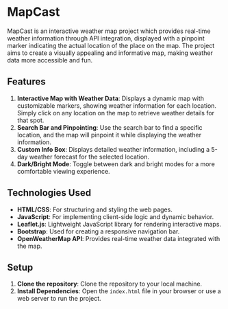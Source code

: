 # MapCast

MapCast is an interactive weather map project which provides real-time weather information through API integration, displayed with a pinpoint marker indicating the actual location of the place on the map. The project aims to create a visually appealing and informative map, making weather data more accessible and fun.

## Features

1. **Interactive Map with Weather Data**: Displays a dynamic map with customizable markers, showing weather information for each location. Simply click on any location on the map to retrieve weather details for that spot.
2. **Search Bar and Pinpointing**: Use the search bar to find a specific location, and the map will pinpoint it while displaying the weather information.
3. **Custom Info Box**: Displays detailed weather information, including a 5-day weather forecast for the selected location.
4. **Dark/Bright Mode**: Toggle between dark and bright modes for a more comfortable viewing experience.

## Technologies Used

- **HTML/CSS**: For structuring and styling the web pages.
- **JavaScript**: For implementing client-side logic and dynamic behavior.
- **Leaflet.js**: Lightweight JavaScript library for rendering interactive maps.
- **Bootstrap**: Used for creating a responsive navigation bar.
- **OpenWeatherMap API**: Provides real-time weather data integrated with the map.

## Setup

1. **Clone the repository**: Clone the repository to your local machine.
2. **Install Dependencies**: Open the `index.html` file in your browser or use a web server to run the project.
